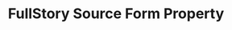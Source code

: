 ---
content-type: "api-form"
form-type: "source"
key: "source-form-properties-fullstory-object"

title: "FullStory Source Form Property"
description: |
  {{ api.form-properties.source-forms.fullstory.description }}

  **Note**: To use this integration, the user must have a FullStory account with the Data Export Pack add-on. This is a paid addition that allows users to export raw event data, and is required to use FullStory's Data Export REST API.

object-attributes:
  - name: "api_key"
    type: "string"
    required: true
    description: |
      A FullStory API key, used to authenticate to FullStory's Data Export API.

  - name: "frequency_in_minutes"
    type: "string"
    required: true
    description: |
      {{ connect.common.attributes.frequency | replace: "[INTEGRATION]","FullStory" }}

  - name: "start_date"
    type: "string"
    required: true
    description: |
      {{ connect.common.attributes.start-date | replace: "[INTEGRATION]","FullStory" }}

examples: 
  - code: |
      {  
       "type":"platform.fullstory",
       "properties":{  
          "frequency_in_minutes":"30",
          "start_date":"2018-01-10T00:00:00Z"
        }
      }
---